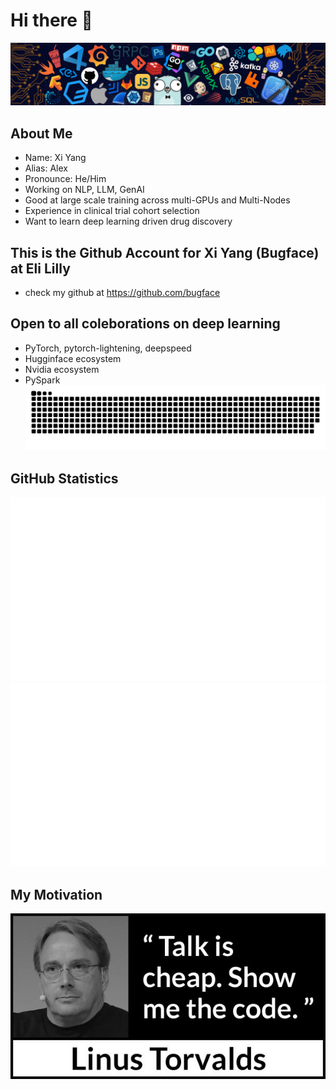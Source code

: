 # Hi there 👋
![image](./image/Header.png)

## About Me
- Name: Xi Yang
- Alias: Alex
- Pronounce: He/Him
- Working on NLP, LLM, GenAI
- Good at large scale training across multi-GPUs and Multi-Nodes
- Experience in clinical trial cohort selection
- Want to learn deep learning driven drug discovery

## This is the Github Account for Xi Yang (Bugface) at Eli Lilly
- check my github at https://github.com/bugface

## Open to all coleborations on deep learning
- PyTorch, pytorch-lightening, deepspeed
- Hugginface ecosystem
- Nvidia ecosystem
- PySpark
![image](./image/grid-snake.svg)

## GitHub Statistics
<!-- <a href="https://github.com/xiyang-aads-lilly/xiyang-aads-lilly">

<img align="center" src="https://github-readme-stats.vercel.app/api?username=xiyang-aads-lilly&show_icons=true&line_height=27&count_private=true&title_color=f48c06&text_color=c9cacc&icon_color=2bbc8a&bg_color=000000" alt="xiyang's GitHub Stats" /> -->

![image](./generated/overview.svg)
![image](./generated/languages.svg)

## My Motivation
![image](./image/showmecode.jpeg)
